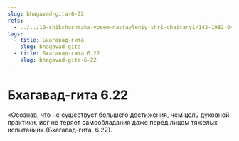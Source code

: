 ```yaml
---
slug: bhagavad-gita-6-22
refs:
  - ../../10-shikshashtaka-vosem-nastavleniy-shri-chaitanyi/142-1982-04-28-a-b-kommentarii-k-pyatomu-shestomu-sedmomu-i-vosmomu-stiham-shikshashtaki.md
tags:
  - title: Бхагавад-гита
    slug: bhagavad-gita
  - title: Бхагавад-гита 6.22
    slug: bhagavad-gita-6-22
---
```


# Бхагавад-гита 6.22

«Осознав, что не существует большего достижения, чем цель духовной практики, йог не теряет самообладания даже перед лицом тяжелых испытаний» (Бхагавад-гита, 6.22).


